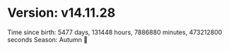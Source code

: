 # Version: v14.11.28
Time since birth: 5477 days, 131448 hours, 7886880 minutes, 473212800 seconds
Season: Autumn 🍁
